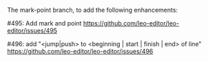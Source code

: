 
The mark-point branch, to add the following enhancements:

#495: Add mark and point
https://github.com/leo-editor/leo-editor/issues/495

#496: add "<jump|push> to <beginning | start | finish | end> of line"
https://github.com/leo-editor/leo-editor/issues/496
